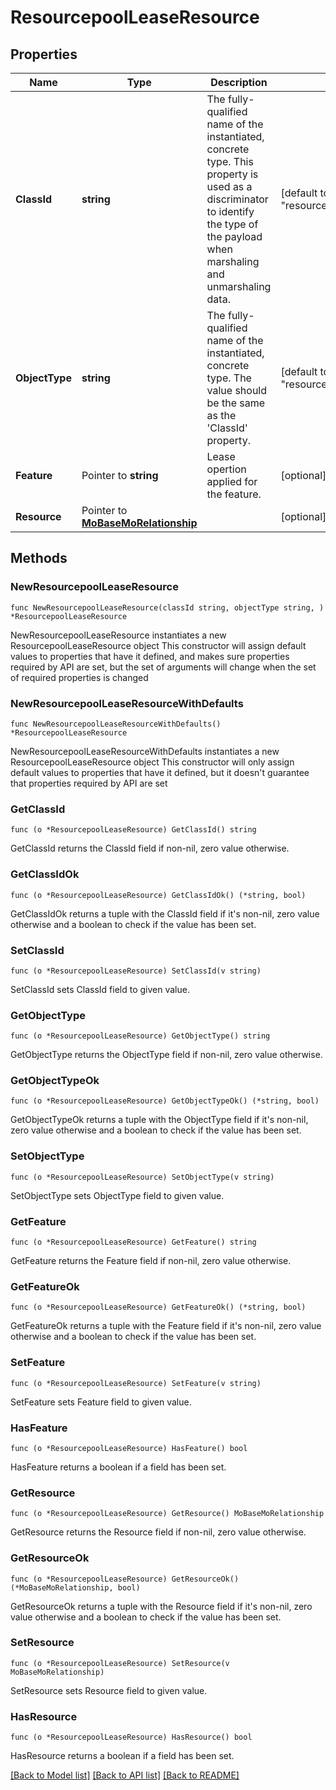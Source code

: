 # ResourcepoolLeaseResource

## Properties

Name | Type | Description | Notes
------------ | ------------- | ------------- | -------------
**ClassId** | **string** | The fully-qualified name of the instantiated, concrete type. This property is used as a discriminator to identify the type of the payload when marshaling and unmarshaling data. | [default to "resourcepool.LeaseResource"]
**ObjectType** | **string** | The fully-qualified name of the instantiated, concrete type. The value should be the same as the &#39;ClassId&#39; property. | [default to "resourcepool.LeaseResource"]
**Feature** | Pointer to **string** | Lease opertion applied for the feature. | [optional] [readonly] 
**Resource** | Pointer to [**MoBaseMoRelationship**](mo.BaseMo.Relationship.md) |  | [optional] 

## Methods

### NewResourcepoolLeaseResource

`func NewResourcepoolLeaseResource(classId string, objectType string, ) *ResourcepoolLeaseResource`

NewResourcepoolLeaseResource instantiates a new ResourcepoolLeaseResource object
This constructor will assign default values to properties that have it defined,
and makes sure properties required by API are set, but the set of arguments
will change when the set of required properties is changed

### NewResourcepoolLeaseResourceWithDefaults

`func NewResourcepoolLeaseResourceWithDefaults() *ResourcepoolLeaseResource`

NewResourcepoolLeaseResourceWithDefaults instantiates a new ResourcepoolLeaseResource object
This constructor will only assign default values to properties that have it defined,
but it doesn't guarantee that properties required by API are set

### GetClassId

`func (o *ResourcepoolLeaseResource) GetClassId() string`

GetClassId returns the ClassId field if non-nil, zero value otherwise.

### GetClassIdOk

`func (o *ResourcepoolLeaseResource) GetClassIdOk() (*string, bool)`

GetClassIdOk returns a tuple with the ClassId field if it's non-nil, zero value otherwise
and a boolean to check if the value has been set.

### SetClassId

`func (o *ResourcepoolLeaseResource) SetClassId(v string)`

SetClassId sets ClassId field to given value.


### GetObjectType

`func (o *ResourcepoolLeaseResource) GetObjectType() string`

GetObjectType returns the ObjectType field if non-nil, zero value otherwise.

### GetObjectTypeOk

`func (o *ResourcepoolLeaseResource) GetObjectTypeOk() (*string, bool)`

GetObjectTypeOk returns a tuple with the ObjectType field if it's non-nil, zero value otherwise
and a boolean to check if the value has been set.

### SetObjectType

`func (o *ResourcepoolLeaseResource) SetObjectType(v string)`

SetObjectType sets ObjectType field to given value.


### GetFeature

`func (o *ResourcepoolLeaseResource) GetFeature() string`

GetFeature returns the Feature field if non-nil, zero value otherwise.

### GetFeatureOk

`func (o *ResourcepoolLeaseResource) GetFeatureOk() (*string, bool)`

GetFeatureOk returns a tuple with the Feature field if it's non-nil, zero value otherwise
and a boolean to check if the value has been set.

### SetFeature

`func (o *ResourcepoolLeaseResource) SetFeature(v string)`

SetFeature sets Feature field to given value.

### HasFeature

`func (o *ResourcepoolLeaseResource) HasFeature() bool`

HasFeature returns a boolean if a field has been set.

### GetResource

`func (o *ResourcepoolLeaseResource) GetResource() MoBaseMoRelationship`

GetResource returns the Resource field if non-nil, zero value otherwise.

### GetResourceOk

`func (o *ResourcepoolLeaseResource) GetResourceOk() (*MoBaseMoRelationship, bool)`

GetResourceOk returns a tuple with the Resource field if it's non-nil, zero value otherwise
and a boolean to check if the value has been set.

### SetResource

`func (o *ResourcepoolLeaseResource) SetResource(v MoBaseMoRelationship)`

SetResource sets Resource field to given value.

### HasResource

`func (o *ResourcepoolLeaseResource) HasResource() bool`

HasResource returns a boolean if a field has been set.


[[Back to Model list]](../README.md#documentation-for-models) [[Back to API list]](../README.md#documentation-for-api-endpoints) [[Back to README]](../README.md)


